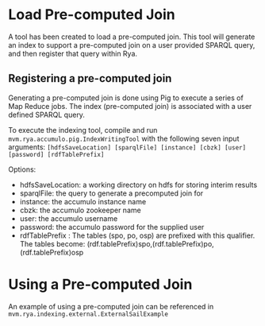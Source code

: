 # Load Pre-computed Join

A tool has been created to load a pre-computed join.  This tool will generate an index to support a pre-computed join on a user provided SPARQL query, and then register that query within Rya.


## Registering a pre-computed join

Generating a pre-computed join is done using Pig to execute a series of Map Reduce jobs.  The index (pre-computed join) is associated with a user defined SPARQL query.  
  
To execute the indexing tool, compile and run `mvm.rya.accumulo.pig.IndexWritingTool` 
with the following seven input arguments: `[hdfsSaveLocation] [sparqlFile] [instance] [cbzk] [user] [password] [rdfTablePrefix]`


Options:

* hdfsSaveLocation: a working directory on hdfs for storing interim results
* sparqlFile: the query to generate a precomputed join for
* instance: the accumulo instance name
* cbzk: the accumulo zookeeper name
* user: the accumulo username
* password:  the accumulo password for the supplied user
* rdfTablePrefix : The tables (spo, po, osp) are prefixed with this qualifier. The tables become: (rdf.tablePrefix)spo,(rdf.tablePrefix)po,(rdf.tablePrefix)osp


# Using a Pre-computed Join

An example of using a pre-computed join can be referenced in 
`mvm.rya.indexing.external.ExternalSailExample`
